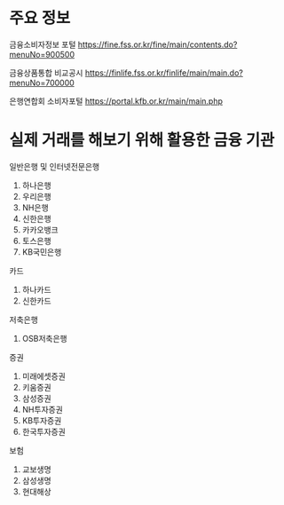 
# 주요 정보

금융소비자정보 포털
https://fine.fss.or.kr/fine/main/contents.do?menuNo=900500

금융상품통합 비교공시
https://finlife.fss.or.kr/finlife/main/main.do?menuNo=700000

은행연합회 소비자포털 
https://portal.kfb.or.kr/main/main.php

# 실제 거래를 해보기 위해 활용한 금융 기관

일반은행 및 인터넷전문은행
1. 하나은행
2. 우리은행
3. NH은행
4. 신한은행
5. 카카오뱅크
6. 토스은행
7. KB국민은행

카드
1. 하나카드
2. 신한카드

저축은행
1. OSB저축은행

증권
1. 미래에셋증권
2. 키움증권
3. 삼성증권
4. NH투자증권
5. KB투자증권
6. 한국투자증권

보험

1. 교보생명
2. 삼성생명
3. 현대해상 

